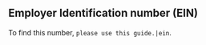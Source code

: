 ---
---

## Employer Identification number (EIN)

To find this number, `please use this guide.|ein`.
